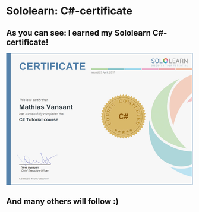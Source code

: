 # Sololearn: C#-certificate
## As you can see: I earned my Sololearn C#-certificate!
![Certificate](CSharp-afb/CSharpCertificate.png)
## And many others will follow :)
